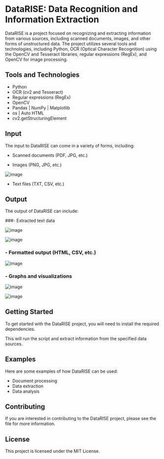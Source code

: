 # DataRISE: Data Recognition and Information Extraction

DataRISE is a project focused on recognizing and extracting information from various sources, including scanned documents, images, and other forms of unstructured data. The project utilizes several tools and technologies, including Python, OCR (Optical Character Recognition) using the OpenCV and Tesseract libraries, regular expressions (RegEx), and OpenCV for image processing.

## Tools and Technologies

- Python
- OCR (cv2 and Tesseract)
- Regular expressions (RegEx)
- OpenCV
- Pandas | NumPy | Matplotlib 
- os | Auto HTML
- cv2.getStructuringElement

## Input

The input to DataRISE can come in a variety of forms, including:


- Scanned documents (PDF, JPG, etc.)

- Images (PNG, JPG, etc.)

![image](https://user-images.githubusercontent.com/92661810/219105517-f5a1ae88-3cf8-473c-a0aa-c4da28b0177f.png)

- Text files (TXT, CSV, etc.)


## Output

The output of DataRISE can include:

###- Extracted text data

![image](https://user-images.githubusercontent.com/92661810/219107128-36d39df3-6699-4829-9aba-77d56153ef5f.png)


![image](https://user-images.githubusercontent.com/92661810/219106407-c02f81ba-348e-4218-97d6-9a74d340ab53.png)

### - Formatted output (HTML, CSV, etc.)

![image](https://user-images.githubusercontent.com/92661810/219106748-b8bc86e3-ee0f-49a3-a77d-834289199594.png)


### - Graphs and visualizations

![image](https://user-images.githubusercontent.com/92661810/219105814-f06d2f18-b244-4b39-8aae-51563ecfdd77.png)

![image](https://user-images.githubusercontent.com/92661810/219106157-9bb0cc87-4f90-4bd6-806d-a10751b6196a.png)



## Getting Started

To get started with the DataRISE project, you will need to install the required dependencies.


This will run the script and extract information from the specified data sources.

## Examples

Here are some examples of how DataRISE can be used:

- Document processing
- Data extraction
- Data analysis

## Contributing

If you are interested in contributing to the DataRISE project, please see the file for more information.

## License
This project is licensed under the MIT License.


